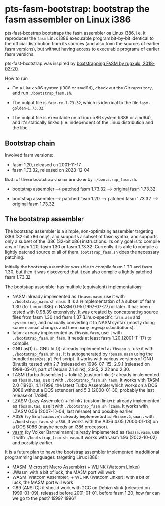 # pts-fasm-bootstrap: bootstrap the fasm assembler on Linux i386

pts-fast-boostrap bootstraps the fasm assembler on Linux i386, i.e. it
reproduces the `fasm` Linux i386 executable program bit-by-bit identical to
the official distribution from its sources (and also from the sources of
earlier fasm versions), but without having access to executable programs of
earlier fasm versions.

pts-fast-bootstrap was inspired by [bootstrapping FASM by rugxulo,
2018-02-20](https://board.flatassembler.net/topic.php?t=20431).

How to run:

* On a Linux x86 system (i386 or amd64), check out the Git repository, and
  run `./bootstrap_fasm.sh`.

* The output file is `fasm-re-1.73.32`, which is identical to the file `fasm-golden-1.73.32`.

* The output file is executable on a Linux x86 system (i386 or amd64), and
  it's statically linked (i.e. independent of the Linux distribution and the
  libc).

## Bootstrap chain

Involved fasm versions:

* fasm 1.20, released on 2001-11-17
* fasm 1.73.32, released on 2023-12-04

Both of these bootstrap chains are done by `./bootstrap_fasm.sh`:

* bootstrap assembler --> patched fasm 1.73.32 --> original fasm 1.73.32

* bootstrap assembler --> patched fasm 1.20 --> patched fasm 1.73.32 --> original fasm 1.73.32

## The bootstrap assembler

The bootstrap assembler is a simple, non-optimizing assembler targeting i386
(32-bit x86 only), and supports a subset of fasm syntax, and supports only a
subset of the i386 (32-bit x86) instructions. Its only goal is to compile
any of fasm 1.20, fasm 1.30 or fasm 1.73.32. Currently it is able to compile
a lightly patched source of all of them. `bootstrap_fasm.sh` does the
necessary patching.

Initially the bootstrap assembler was able to compile fasm 1.20 and fasm
1.30, but then it was discovered that it can also compile a lightly
patched fasm 1.73.32.

The bootstrap assembler has multiple (equivalent) implementations:

* NASM: already implemented as `fbsasm.nasm`, use it with
  `./bootstrap_nasm.sh nasm`. It is a reimplementation of a subset of fasm
  1.30 (for Linux i386) in NASM 0.95 (1997-07-27) or later. It has been
  tested with 0.98.39 extensively. It was created by
  concatenating source files from fasm 1.30 and fasm 1.37 (Linux-specific
  `fasm.asm` and `system.inc`), and manually converting it to NASM syntax
  (mostly doing some manual changes and then many regexp substitutions).
* fasm: already implemented as `fbsasm.fasm`, use it with
  `./bootstrap_fasm.sh fasm`. It needs at least fasm 1.20 (2001-11-17)
  to compile.
* GNU as(1) (+ GNU ld(1)): already implemented as `fbsasm.s`, use it with
  `./bootstrap_fasm.sh as`. It is autogenerated by `fbsasm.nasm` using the
  bundled `nasm2as.pl` Perl script. It works with various versions of GNU
  Binutils, tested with 2.7 (released on 1996-07-15), 2.9.1 (released on
  1998-05-01, part of Debian 2.1 slink), 2.9.5, 2.22 and 2.30.
* TASM (Turbo Assembler) + folink2 (custom linker): already implemented as
  `fbsasm.tas`, use it with `./bootstrap_fasm.sh tasm`. It works with TASM
  2.0 (1990), 4.1 (1996, the latest Turbo Assembler which works
  on a DOS 8086 without a DOS extender) and 5.3 (2000-01-30, probably the
  last release of TASM).
* LZASM (Lazy Assembler) + folink2 (custom linker): already implemented as
  `fbsasm.tas`, use it with `./bootstrap_fasm.sh lzasm`. It works with LZASM
  0.56 (2007-10-04, last release) and possibly earlier.
* A386 (by Eric Isaacson): already implemented
  as `fbsasm.8`, use it with `./bootstrap_fasm.sh a386`. It works with the
  A386 4.05 (2000-01-13) on a DOS 8086 (maybe needs an i386 processor).
* [vasm](http://sun.hasenbraten.de/vasm/) (by Volker Barthelmann): already
  implemented as `fbsasm.vasm`, use it with `./bootstrap_fasm.sh vasm`. It
  works with vasm 1.9a (2022-10-02) and possibly earlier.

It is a future plan to have the bootstrap assembler implemented in additional
programming languages, targeting Linux i386:

* MASM (Microsoft Macro Assembler) + WLINK (Watcom Linker)
* JWasm: with a bit of luck, the MASM port will work
* WASM (Watcom Assembler) + WLINK (Watcom Linker): with a bit of luck, the
  MASM port will work
* C89 (ANSI C): it should work with GCC on Debian slink (released on
  1999-03-09), released before 2001-01-01, before fasm 1.20; how far can we
  go to the past? 1999? 1996?
